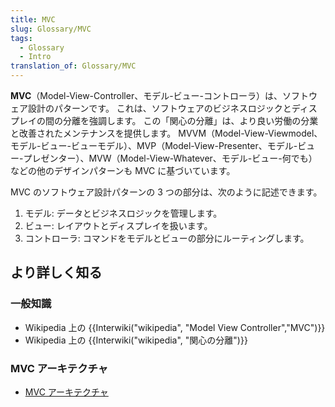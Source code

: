 ```yaml
---
title: MVC
slug: Glossary/MVC
tags:
  - Glossary
  - Intro
translation_of: Glossary/MVC
---
```

**MVC**（Model-View-Controller、モデル-ビュー-コントローラ）は、ソフトウェア設計のパターンです。 これは、ソフトウェアのビジネスロジックとディスプレイの間の分離を強調します。 この「関心の分離」は、より良い労働の分業と改善されたメンテナンスを提供します。 MVVM（Model-View-Viewmodel、モデル-ビュー-ビューモデル）、MVP（Model-View-Presenter、モデル-ビュー-プレゼンター）、MVW（Model-View-Whatever、モデル-ビュー-何でも）などの他のデザインパターンも MVC に基づいています。

MVC のソフトウェア設計パターンの 3 つの部分は、次のように記述できます。

1. モデル: データとビジネスロジックを管理します。
2. ビュー: レイアウトとディスプレイを扱います。
3. コントローラ: コマンドをモデルとビューの部分にルーティングします。

## より詳しく知る

### 一般知識

- Wikipedia 上の {{Interwiki("wikipedia", "Model View Controller","MVC")}}
- Wikipedia 上の {{Interwiki("wikipedia", "関心の分離")}}

### MVC アーキテクチャ

- [MVC アーキテクチャ](/ja/Apps/Fundamentals/Modern_web_app_architecture/MVC_architecture)
